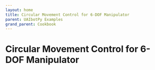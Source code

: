 ```yaml
---
layout: home
title: Circular Movement Control for 6-DOF Manipulator
parent: UAIbotPy Examples
grand_parent: Cookbook
---
```


# Circular Movement Control for 6-DOF Manipulator